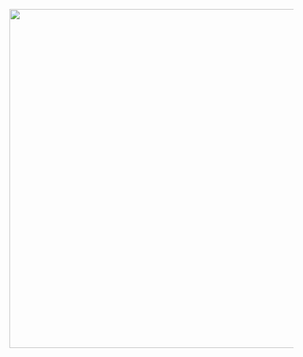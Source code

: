 <p align="center">
  <img width="600" src="https://media.tenor.com/IoOYgK36AL8AAAAC/cinema-zoolander.gif" />
</p>
